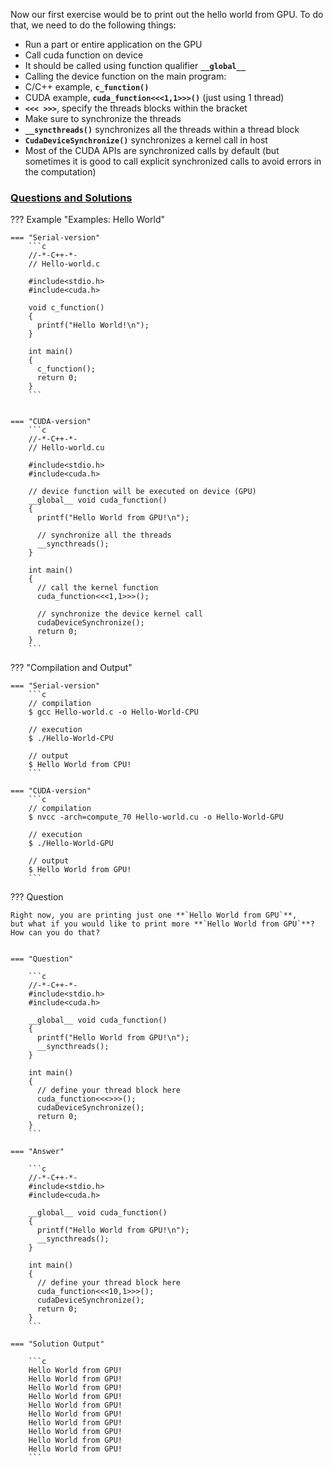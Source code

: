 Now our first exercise would be to print out the hello world from GPU.
To do that, we need to do the following things:

 - Run a part or entire application on the GPU
 - Call cuda function on device
 - It should be called using function qualifier **`__global__`**
 - Calling the device function on the main program:
 - C/C++ example, **`c_function()`**
 - CUDA example, **`cuda_function<<<1,1>>>()`** (just using 1 thread)
 - **`<<< >>>`**, specify the threads blocks within the bracket
 - Make sure to synchronize the threads
 - **`__syncthreads()`** synchronizes all the threads within a thread block
 - **`CudaDeviceSynchronize()`** synchronizes a kernel call in host
 - Most of the CUDA APIs are synchronized calls by default (but sometimes
   it is good to call explicit synchronized calls to avoid errors
   in the computation)

### <u>Questions and Solutions</u>


??? Example "Examples: Hello World"

    === "Serial-version"
        ```c
        //-*-C++-*-
        // Hello-world.c

        #include<stdio.h>
        #include<cuda.h>
        
        void c_function()
        {
          printf("Hello World!\n");
        }
        
        int main()
        {
          c_function();
          return 0;
        }
        ```


    === "CUDA-version"
        ```c
        //-*-C++-*-
        // Hello-world.cu
        
        #include<stdio.h>
        #include<cuda.h>
        
        // device function will be executed on device (GPU) 
        __global__ void cuda_function()
        {
          printf("Hello World from GPU!\n");
          
          // synchronize all the threads
          __syncthreads();
        }
   
        int main()
        {
          // call the kernel function 
          cuda_function<<<1,1>>>();
          
          // synchronize the device kernel call
          cudaDeviceSynchronize();
          return 0;
        }
        ```

??? "Compilation and Output"

    === "Serial-version"
        ```c
        // compilation
        $ gcc Hello-world.c -o Hello-World-CPU
        
        // execution 
        $ ./Hello-World-CPU
        
        // output
        $ Hello World from CPU!
        ```
        
    === "CUDA-version"
        ```c
        // compilation
        $ nvcc -arch=compute_70 Hello-world.cu -o Hello-World-GPU
        
        // execution
        $ ./Hello-World-GPU
        
        // output
        $ Hello World from GPU!
        ```

??? Question

    Right now, you are printing just one **`Hello World from GPU`**,
    but what if you would like to print more **`Hello World from GPU`**? How can you do that?


    === "Question"

        ```c
        //-*-C++-*-
        #include<stdio.h>
        #include<cuda.h>
        
        __global__ void cuda_function()
        {
          printf("Hello World from GPU!\n");
          __syncthreads();
        }

        int main()
        {
          // define your thread block here
          cuda_function<<<>>>();
          cudaDeviceSynchronize();
          return 0;
        }
        ```
    
    === "Answer"
  
        ```c
        //-*-C++-*-
        #include<stdio.h>
        #include<cuda.h>
        
        __global__ void cuda_function()
        {
          printf("Hello World from GPU!\n");
          __syncthreads();
        }

        int main()
        {
          // define your thread block here
          cuda_function<<<10,1>>>();
          cudaDeviceSynchronize();
          return 0;
        }
        ```

    === "Solution Output"

        ```c
        Hello World from GPU!
        Hello World from GPU!
        Hello World from GPU!
        Hello World from GPU!
        Hello World from GPU!
        Hello World from GPU!
        Hello World from GPU!
        Hello World from GPU!
        Hello World from GPU!
        Hello World from GPU!
        ```
